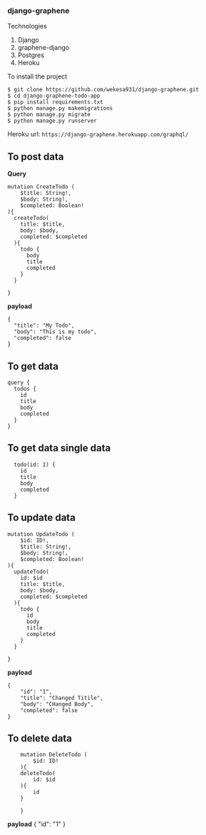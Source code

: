 ### django-graphene
Technologies
1. Django
2. graphene-django
3. Postgres
4. Heroku

To install the project
```
$ git clone https://github.com/wekesa931/django-graphene.git
$ cd django-graphene-todo-app
$ pip install requirements.txt
$ python manage.py makemigrations
$ python manage.py migrate
$ python manage.py runserver
```

Heroku url: `https://django-graphene.herokuapp.com/graphql/`

## To post data

**Query**
```
mutation CreateTodo (
  	$title: String!,
    $body: String!,
    $completed: Boolean!
){
  createTodo(
    title: $title,
    body: $body,
    completed: $completed
  ){
    todo {
      body
      title
      completed
    }
  }
  
}
```
**payload**

```
{
  "title": "My Todo",
  "body": "This is my todo",
  "completed": false
}
```

## To get data

```
query {
  todos {
    id
    title
    body
    completed
  }
}
```

## To get data single data

```
  todo(id: 1) {
    id
    title
    body
    completed
  }

```

## To update data
```
mutation UpdateTodo (
  	$id: ID!,
  	$title: String!,
    $body: String!,
    $completed: Boolean!
){
  updateTodo(
    id: $id
    title: $title,
    body: $body,
    completed: $completed
  ){
    todo {
      id
      body
      title
      completed
    }
  }
  
}
```

**payload**
```
{
    "id": "1",
    "title": "Changed Titile",
    "body": "CHanged Body",
    "completed": false
}
```

## To delete data
```
    mutation DeleteTodo (
        $id: ID!
    ){
    deleteTodo(
        id: $id
    ){
        id
    }
    
    }
```

**payload**
{
	"id": "1"
}
